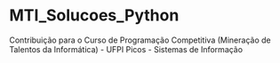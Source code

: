 # MTI_Solucoes_Python
Contribuição para o Curso de Programação Competitiva (Mineração de Talentos da Informática) - UFPI Picos - Sistemas de Informação
